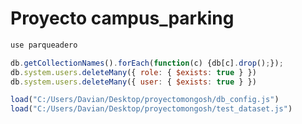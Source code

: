 # Proyecto campus_parking



```javascript
use parqueadero
```

```javascript
db.getCollectionNames().forEach(function(c) {db[c].drop();});
db.system.users.deleteMany({ role: { $exists: true } })
db.system.users.deleteMany({ user: { $exists: true } })
```

```javascript
load("C:/Users/Davian/Desktop/proyectomongosh/db_config.js")
load("C:/Users/Davian/Desktop/proyectomongosh/test_dataset.js")
```
